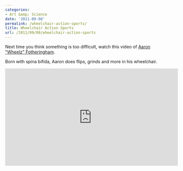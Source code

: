 ```yaml
---
categories:
- Art &amp; Science
date: '2011-09-08'
permalink: /wheelchair-action-sports/
title: Wheelchair Action Sports
url: /2011/09/08/wheelchair-action-sports
---
```


Next time you think something is too difficult, watch this video of <a href="http://vimeo.com/20229286">Aaron "Wheelz" Fotheringham</a>.

Born with spina bifida, Aaron does flips, grinds and more in his wheelchair.

<iframe class="alignc" src="https://player.vimeo.com/video/20229286?byline=0&amp;color=ed000c" width="560" height="315" frameborder="0"></iframe>
